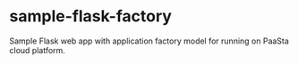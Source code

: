 # sample-flask-factory
Sample Flask web app with application factory model for running on PaaSta cloud platform.
